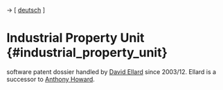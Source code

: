 -\> \[ [ deutsch](SwpatcecDe "wikilink") \]

# Industrial Property Unit {#industrial_property_unit}

software patent dossier handled by [ David
Ellard](DavidEllardEn "wikilink") since 2003/12. Ellard is a successor
to [ Anthony Howard](SwpatahowardEn "wikilink").
